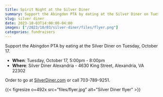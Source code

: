 ```yaml
--- 
title: Spirit Night at the Silver Diner
summary: Support the Abingdon PTA by eating at the Silver Diner on Tuesday, October 17.
slug: silver diner
date: 2023-10-03T14:00:00-04:00
images: ["/2023/10/03/silver-diner/files/flyer.png"]
categories: fundraisers
---
```


Support the Abingdon PTA by eating at the Silver Diner on Tuesday, October 17.

- **When**: Tuesday, October 17, 5:00pm - 8:00pm
- **Where**: Silver Diner Alexandria - 4630 King Street, Alexandria, VA 22302

Order to go at [SilverDiner.com](https://www.silverdiner.com) or call 703-789-9251.

{{< figresize o=492x src="files/flyer.jpg" alt="Silver Diner flyer" >}}

